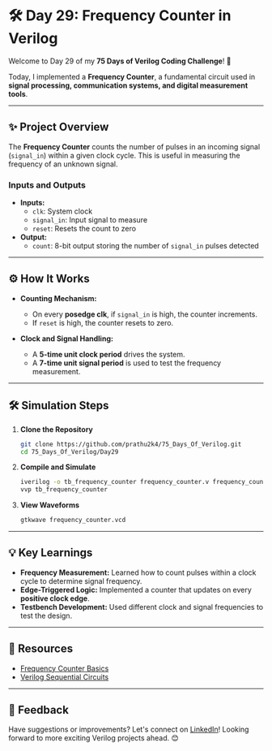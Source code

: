 # 🛠️ Day 29: Frequency Counter in Verilog  

Welcome to Day 29 of my **75 Days of Verilog Coding Challenge**! 🎉  

Today, I implemented a **Frequency Counter**, a fundamental circuit used in **signal processing, communication systems, and digital measurement tools**.  

---  

## ✨ Project Overview  

The **Frequency Counter** counts the number of pulses in an incoming signal (`signal_in`) within a given clock cycle. This is useful in measuring the frequency of an unknown signal.  

### **Inputs and Outputs**  
- **Inputs:**  
  - `clk`: System clock  
  - `signal_in`: Input signal to measure  
  - `reset`: Resets the count to zero  
- **Output:**  
  - `count`: 8-bit output storing the number of `signal_in` pulses detected  

---  

## ⚙️ How It Works  

- **Counting Mechanism:**  
  - On every **posedge clk**, if `signal_in` is high, the counter increments.  
  - If `reset` is high, the counter resets to zero.  

- **Clock and Signal Handling:**  
  - A **5-time unit clock period** drives the system.  
  - A **7-time unit signal period** is used to test the frequency measurement.  

---  

## 🛠️ Simulation Steps  

1. **Clone the Repository**  
   ```bash
   git clone https://github.com/prathu2k4/75_Days_Of_Verilog.git
   cd 75_Days_Of_Verilog/Day29
   ```  

2. **Compile and Simulate**  
   ```bash
   iverilog -o tb_frequency_counter frequency_counter.v frequency_counter_tb.v
   vvp tb_frequency_counter
   ```  

3. **View Waveforms**  
   ```bash
   gtkwave frequency_counter.vcd
   ```  

---  

## 💡 Key Learnings  

- **Frequency Measurement:** Learned how to count pulses within a clock cycle to determine signal frequency.  
- **Edge-Triggered Logic:** Implemented a counter that updates on every **positive clock edge**.  
- **Testbench Development:** Used different clock and signal frequencies to test the design.  

---  

## 🔗 Resources  

- [Frequency Counter Basics](https://en.wikipedia.org/wiki/Frequency_counter)  
- [Verilog Sequential Circuits](https://www.chipverify.com/verilog/verilog-sequential-circuits)  

---  

## 🤝 Feedback  

Have suggestions or improvements? Let's connect on [LinkedIn](https://www.linkedin.com/in/pratham-jainvs)! Looking forward to more exciting Verilog projects ahead. 😊  
